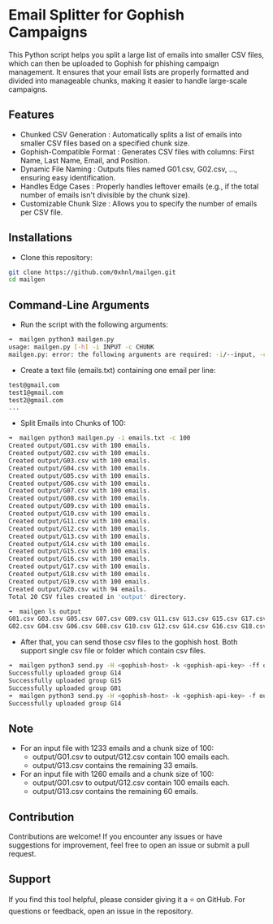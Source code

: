 # Email Splitter for Gophish Campaigns

This Python script helps you split a large list of emails into smaller CSV files, which can then be uploaded to Gophish for phishing campaign management. It ensures that your email lists are properly formatted and divided into manageable chunks, making it easier to handle large-scale campaigns.

## Features
- Chunked CSV Generation : Automatically splits a list of emails into smaller CSV files based on a specified chunk size.
- Gophish-Compatible Format : Generates CSV files with columns: First Name, Last Name, Email, and Position.
- Dynamic File Naming : Outputs files named G01.csv, G02.csv, ..., ensuring easy identification.
- Handles Edge Cases : Properly handles leftover emails (e.g., if the total number of emails isn't divisible by the chunk size).
- Customizable Chunk Size : Allows you to specify the number of emails per CSV file.

## Installations

- Clone this repository:

```bash
git clone https://github.com/0xhnl/mailgen.git
cd mailgen
```

## Command-Line Arguments

- Run the script with the following arguments:

```bash
➜  mailgen python3 mailgen.py 
usage: mailgen.py [-h] -i INPUT -c CHUNK
mailgen.py: error: the following arguments are required: -i/--input, -c/--chunk
```

- Create a text file (emails.txt) containing one email per line:

```txt
test@gmail.com
test1@gmail.com
test2@gmail.com
...
```

- Split Emails into Chunks of 100:

```bash
➜  mailgen python3 mailgen.py -i emails.txt -c 100
Created output/G01.csv with 100 emails.
Created output/G02.csv with 100 emails.
Created output/G03.csv with 100 emails.
Created output/G04.csv with 100 emails.
Created output/G05.csv with 100 emails.
Created output/G06.csv with 100 emails.
Created output/G07.csv with 100 emails.
Created output/G08.csv with 100 emails.
Created output/G09.csv with 100 emails.
Created output/G10.csv with 100 emails.
Created output/G11.csv with 100 emails.
Created output/G12.csv with 100 emails.
Created output/G13.csv with 100 emails.
Created output/G14.csv with 100 emails.
Created output/G15.csv with 100 emails.
Created output/G16.csv with 100 emails.
Created output/G17.csv with 100 emails.
Created output/G18.csv with 100 emails.
Created output/G19.csv with 100 emails.
Created output/G20.csv with 94 emails.
Total 20 CSV files created in 'output' directory.

➜  mailgen ls output 
G01.csv G03.csv G05.csv G07.csv G09.csv G11.csv G13.csv G15.csv G17.csv G19.csv
G02.csv G04.csv G06.csv G08.csv G10.csv G12.csv G14.csv G16.csv G18.csv G20.csv
```

- After that, you can send those csv files to the gophish host. Both support single csv file or folder which contain csv files.

```bash
➜  mailgen python3 send.py -H <gophish-host> -k <gophish-api-key> -ff output      
Successfully uploaded group G14
Successfully uploaded group G15
Successfully uploaded group G01
➜  mailgen python3 send.py -H <gophish-host> -k <gophish-api-key> -f output/G14.csv      
Successfully uploaded group G14
```

## Note

- For an input file with 1233 emails and a chunk size of 100:
  - output/G01.csv to output/G12.csv contain 100 emails each.
  - output/G13.csv contains the remaining 33 emails.
- For an input file with 1260 emails and a chunk size of 100:
  - output/G01.csv to output/G12.csv contain 100 emails each.
  - output/G13.csv contains the remaining 60 emails.

## Contribution

Contributions are welcome! If you encounter any issues or have suggestions for improvement, feel free to open an issue or submit a pull request.

## Support

If you find this tool helpful, please consider giving it a ⭐️ on GitHub. For questions or feedback, open an issue in the repository.
